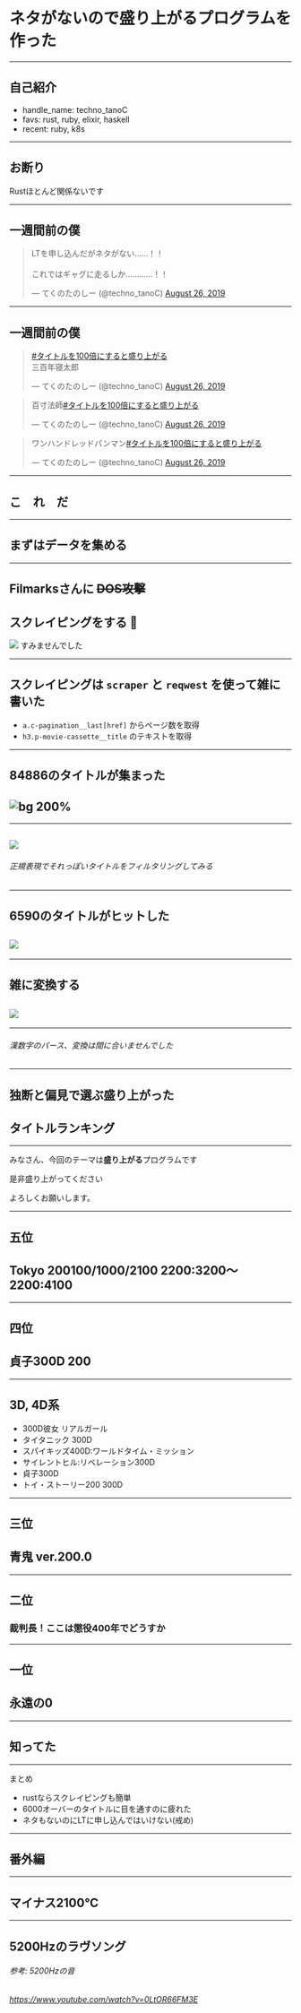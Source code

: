 <!--
$theme: gaia
class: invert
page_number: true
-->

# ネタがないので盛り上がるプログラムを作った

---

## 自己紹介

- handle_name: techno_tanoC
- favs: rust, ruby, elixir, haskell
- recent: ruby, k8s

---

## お断り

Rustほとんど関係ないです

---

## 一週間前の僕

<blockquote class="twitter-tweet"><p lang="ja" dir="ltr">LTを申し込んだがネタがない……！！<br><br>これではギャグに走るしか…………！！</p>&mdash; てくのたのしー (@techno_tanoC) <a href="https://twitter.com/techno_tanoC/status/1165984043420147712?ref_src=twsrc%5Etfw">August 26, 2019</a></blockquote> <script async src="https://platform.twitter.com/widgets.js" charset="utf-8"></script>

---

## 一週間前の僕

<blockquote class="twitter-tweet"><p lang="ja" dir="ltr"><a href="https://twitter.com/hashtag/%E3%82%BF%E3%82%A4%E3%83%88%E3%83%AB%E3%82%92100%E5%80%8D%E3%81%AB%E3%81%99%E3%82%8B%E3%81%A8%E7%9B%9B%E3%82%8A%E4%B8%8A%E3%81%8C%E3%82%8B?src=hash&amp;ref_src=twsrc%5Etfw">#タイトルを100倍にすると盛り上がる</a><br>三百年寝太郎</p>&mdash; てくのたのしー (@techno_tanoC) <a href="https://twitter.com/techno_tanoC/status/1165988992535252993?ref_src=twsrc%5Etfw">August 26, 2019</a></blockquote> <script async src="https://platform.twitter.com/widgets.js" charset="utf-8"></script>

<blockquote class="twitter-tweet"><p lang="ja" dir="ltr">百寸法師<a href="https://twitter.com/hashtag/%E3%82%BF%E3%82%A4%E3%83%88%E3%83%AB%E3%82%92100%E5%80%8D%E3%81%AB%E3%81%99%E3%82%8B%E3%81%A8%E7%9B%9B%E3%82%8A%E4%B8%8A%E3%81%8C%E3%82%8B?src=hash&amp;ref_src=twsrc%5Etfw">#タイトルを100倍にすると盛り上がる</a></p>&mdash; てくのたのしー (@techno_tanoC) <a href="https://twitter.com/techno_tanoC/status/1165990287526658049?ref_src=twsrc%5Etfw">August 26, 2019</a></blockquote> <script async src="https://platform.twitter.com/widgets.js" charset="utf-8"></script>

<blockquote class="twitter-tweet"><p lang="ja" dir="ltr">ワンハンドレッドパンマン<a href="https://twitter.com/hashtag/%E3%82%BF%E3%82%A4%E3%83%88%E3%83%AB%E3%82%92100%E5%80%8D%E3%81%AB%E3%81%99%E3%82%8B%E3%81%A8%E7%9B%9B%E3%82%8A%E4%B8%8A%E3%81%8C%E3%82%8B?src=hash&amp;ref_src=twsrc%5Etfw">#タイトルを100倍にすると盛り上がる</a></p>&mdash; てくのたのしー (@techno_tanoC) <a href="https://twitter.com/techno_tanoC/status/1165992999056101376?ref_src=twsrc%5Etfw">August 26, 2019</a></blockquote> <script async src="https://platform.twitter.com/widgets.js" charset="utf-8"></script>

---

## こ　れ　だ

---

## まずはデータを集める

---

## Filmarksさんに ~~DOS攻撃~~
## スクレイピングをする :bow:

![](filmarks.png)
すみませんでした

---

## スクレイピングは `scraper` と `reqwest` を使って雑に書いた

- `a.c-pagination__last[href]` からページ数を取得
- `h3.p-movie-cassette__title` のテキストを取得

---

## 84886のタイトルが集まった
## ![bg 200%](Screenshot%20from%202019-09-01%2020-03-45.png)

---

## ![](Screenshot%20from%202019-09-01%2020-15-09.png)

###### 正規表現でそれっぽいタイトルをフィルタリングしてみる

---

## 6590のタイトルがヒットした
## ![](filtered.png)

---

## 雑に変換する

## ![](convert.png)

---

###### 漢数字のパース、変換は間に合いませんでした

---

## 独断と偏見で選ぶ盛り上がった
## タイトルランキング

---

みなさん、今回のテーマは**盛り上がる**プログラムです

是非盛り上がってください

よろしくお願いします。

---

## 五位

## Tokyo 200100/1000/2100 2200:3200～2200:4100

---

## 四位

## 貞子300D 200

---

## 3D, 4D系

- 300D彼女 リアルガール
- タイタニック 300D
- スパイキッズ400D:ワールドタイム・ミッション
- サイレントヒル:リベレーション300D
- 貞子300D
- トイ・ストーリー200 300D

---

## 三位

## 青鬼 ver.200.0

---

## 二位

### 裁判長！ここは懲役400年でどうすか

---

## 一位

## 永遠の0

---

## 知ってた

---

まとめ

- rustならスクレイピングも簡単
- 6000オーバーのタイトルに目を通すのに疲れた
- ネタもないのにLTに申し込んではいけない(戒め)

---

## 番外編

---

## マイナス2100℃

---

## 5200Hzのラヴソング

###### 参考: 5200Hzの音
###### https://www.youtube.com/watch?v=0LtOR66FM3E
